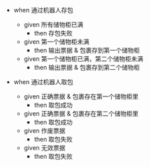 * when 通过机器人存包
    * given 所有储物柜已满
        * then 存包失败
    * given 第一个储物柜未满
        * then 输出票据 & 包裹存到第一个储物柜
    * given 第一个储物柜已满，第二个储物柜未满
        * then 输出票据 & 包裹存到第二个储物柜

* when 通过机器人取包
    * given 正确票据 & 包裹存在第一个储物柜里
        * then 取包成功
    * given 正确票据 & 包裹存在第二个储物柜里
        * then 取包成功
    * given 作废票据
        * then 取包失败
    * given 无效票据
        * then 取包失败